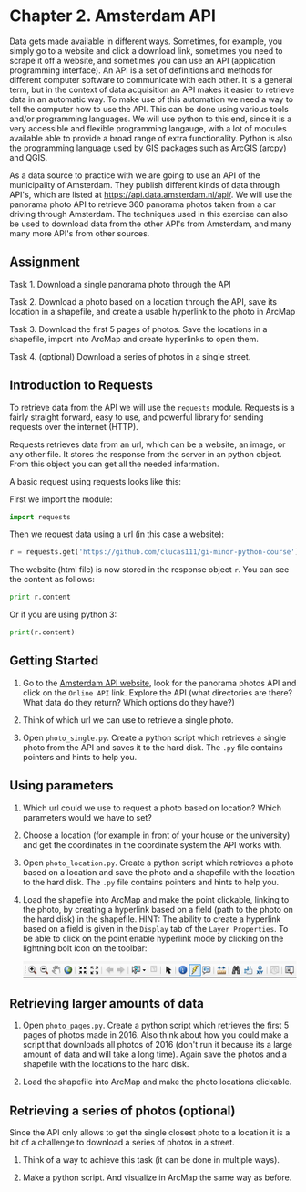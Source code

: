 # Chapter 2. Amsterdam API

Data gets made available in different ways. Sometimes, for example, you simply go to a website and click a download link, sometimes you need to scrape it off a website, and sometimes you can use an API (application programming interface). An API is a set of definitions and methods for different computer software to communicate with each other. It is a general term, but in the context of data acquisition an API makes it easier to retrieve data in an automatic way. To make use of this automation we need a way to tell the computer how to use the API. This can be done using various tools and/or programming languages. We will use python to this end, since it is a very accessible and flexible programming langauge, with a lot of modules available able to provide a broad range of extra functionality. Python is also the programming language used by GIS packages such as ArcGIS (arcpy) and QGIS.

As a data source to practice with we are going to use an API of the municipality of Amsterdam. They publish different kinds of data through API's, which are listed at https://api.data.amsterdam.nl/api/. We will use the panorama photo API to retrieve 360 panorama photos taken from a car driving through Amsterdam. The techniques used in this exercise can also be used to download data from the other API's from Amsterdam, and many many more API's from other sources.

## Assignment

Task 1. Download a single panorama photo through the API
 
Task 2. Download a photo based on a location through the API, save its location in a shapefile, and create a usable hyperlink to the photo in ArcMap

Task 3. Download the first 5 pages of photos. Save the locations in a shapefile, import into ArcMap and create hyperlinks to open them.

Task 4. (optional) Download a series of photos in a single street.

## Introduction to Requests

To retrieve data from the API we will use the `requests` module. Requests is a fairly straight forward, easy to use, and powerful library for sending requests over the internet (HTTP).

Requests retrieves data from an url, which can be a website, an image, or any other file. It stores the response from the server in an python object. From this object you can get all the needed infarmation.

A basic request using requests looks like this:

First we import the module:
```python
import requests
```

Then we request data using a url (in this case a website):
```python
r = requests.get('https://github.com/clucas111/gi-minor-python-course')
```

The website (html file) is now stored in the response object `r`. You can see the content as follows:
```python
print r.content
```
Or if you are using python 3:
```python
print(r.content)
```

## Getting Started

1. Go to the [Amsterdam API website](https://api.data.amsterdam.nl/api/), look for the panorama photos API and click on the `Online API` link. Explore the API (what directories are there? What data do they return? Which options do they have?)

2. Think of which url we can use to retrieve a single photo.

2. Open `photo_single.py`. Create a python script which retrieves a single photo from the API and saves it to the hard disk. The `.py` file contains pointers and hints to help you.

## Using parameters

1. Which url could we use to request a photo based on location? Which parameters would we have to set?

2. Choose a location (for example in front of your house or the university) and get the coordinates in the coordinate system the API works with.

3. Open `photo_location.py`. Create a python script which retrieves a photo based on a location and save the photo and a shapefile with the location to the hard disk. The `.py` file contains pointers and hints to help you.

4. Load the shapefile into ArcMap and make the point clickable, linking to the photo, by creating a hyperlink based on a field (path to the photo on the hard disk) in the shapefile. HINT: The ability to create a hyperlink based on a field is given in the `Display` tab of the `Layer Properties`. To be able to click on the point enable hyperlink mode by clicking on the lightning bolt icon on the toolbar:

    ![alt text](hyperlink.png "Hyperlink Mode")

## Retrieving larger amounts of data

1. Open `photo_pages.py`. Create a python script which retrieves the first 5 pages of photos made in 2016. Also think about how you could make a script that downloads all photos of 2016 (don't run it because its a large amount of data and will take a long time). Again save the photos and a shapefile with the locations to the hard disk.

2. Load the shapefile into ArcMap and make the photo locations clickable.

## Retrieving a series of photos (optional)

Since the API only allows to get the single closest photo to a location it is a bit of a challenge to download a series of photos in a street.

1. Think of a way to achieve this task (it can be done in multiple ways).

2. Make a python script. And visualize in ArcMap the same way as before.
